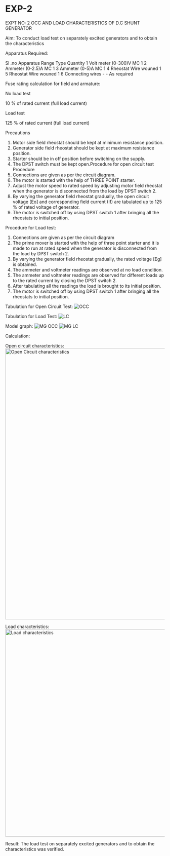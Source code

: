 # EXP-2
EXPT NO: 2 OCC AND LOAD CHARACTERISTICS OF D.C SHUNT GENERATOR

Aim:
To conduct load test on separately excited generators and to obtain the characteristics

Apparatus Required:

Sl .no	Apparatus	Range	Type	Quantity
1	Volt meter	(0-300)V	MC	1
2	Ammeter	(0-2.5)A	MC	1
3	Ammeter	(0-5)A	MC	1
4	Rheostat		Wire wouned	1
5	Rheostat		Wire wouned	1
6	Connecting wires	-	-	As required

Fuse rating calculation for field and armature:

No load test

10 % of rated current (full load current)

Load test

125 % of rated current (full load current)

Precautions

1.   Motor side field rheostat should be kept at minimum resistance position.
2.   Generator side field rheostat should be kept at maximum resistance position.
3.   Starter should be in off position before switching on the supply.
4.   The DPST switch must be kept open.Procedure for open circuit test
Procedure
1.   Connections are given as per the circuit diagram.
2.   The motor is started with the help of THREE POINT starter.
3.   Adjust the motor speed to rated speed by adjusting motor field rheostat when the generator is disconnected from the load by DPST switch 2.
4.   By  varying  the  generator  field  rheostat  gradually,  the  open  circuit  voltage  [Eo]  and corresponding field current (If) are tabulated up to 125 % of rated voltage of generator.
5.   The motor is switched off by using DPST switch 1 after bringing all the rheostats to initial position.

Procedure for Load test:

1.   Connections are given as per the circuit diagram
2.   The prime mover is started with the help of three point starter and it is made to run at rated speed when the generator is disconnected from the load by DPST switch 2.
3.   By varying the generator field rheostat gradually, the rated voltage [Eg] is obtained.
4.   The ammeter and voltmeter readings are observed at no load condition.
5.   The ammeter and voltmeter readings are observed for different loads up to the rated current by closing the DPST switch 2.
6.   After tabulating all the readings the load is brought to its initial position.
7.   The motor is switched off by using DPST switch 1 after bringing all the rheostats to initial position.

Tabulation for Open Circuit Test: ![OCC](https://github.com/user-attachments/assets/1432063b-637b-419c-91c9-90d440b199af)

Tabulation for Load Test: ![LC](https://github.com/user-attachments/assets/0bffe553-234f-4996-94e5-e1b4acbff528)

Model graph:
![MG OCC](https://github.com/user-attachments/assets/3fb324b8-04be-467f-ae1b-4fc393fd853b)
![MG LC](https://github.com/user-attachments/assets/611bc9ea-9bba-4b5b-a1b6-fe7b746a3c6d)

Calculation: 

Open circuit characteristics:
<img width="1317" height="856" alt="Open Circuit characteristics" src="https://github.com/user-attachments/assets/445d51f6-9f90-45f8-9cfd-a13b886a7a50" />
  
Load characteristics:
<img width="822" height="655" alt="Load characteristics" src="https://github.com/user-attachments/assets/394716fb-4d23-4e6a-9563-b02123f3e768" />
 
Result:
The load test on separately excited generators and to obtain the characteristics was verified.
